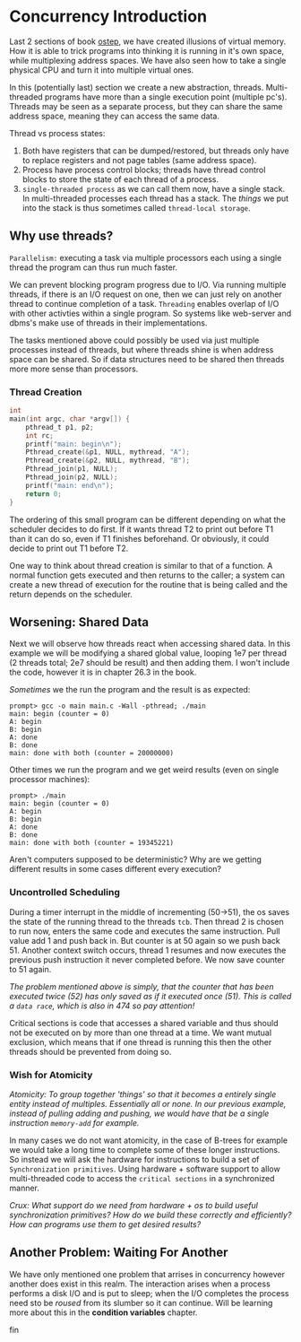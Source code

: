 # Concurrency Introduction

Last 2 sections of book [ostep](https://pages.cs.wisc.edu/~remzi/OSTEP/), we
have created illusions of virtual memory. How it is able to trick programs
into thinking it is running in it's own space, while multiplexing address
spaces. We have also seen how to take a single physical CPU and turn it into
multiple virtual ones.

In this (potentially last) section we create a new abstraction, threads. 
Multi-threaded programs have more than a single execution point (multiple 
pc's). Threads may be seen as a separate process, but they can share the same
address space, meaning they can access the same data.

Thread vs process states:
1. Both have registers that can be dumped/restored, but threads only have to
   replace registers and not page tables (same address space).
1. Process have process control blocks; threads have thread control blocks
   to store the state of each thread of a process.
1. `single-threaded process` as we can call them now, have a single stack. In
   multi-threaded processes each thread has a stack. The *things* we put into
   the stack is thus sometimes called `thread-local storage`.

## Why use threads?

`Parallelism:` executing a task via multiple processors each using a single
thread the program can thus run much faster.

We can prevent blocking program progress due to I/O. Via running multiple 
threads, if there is an I/O request on one, then we can just rely on another
thread to continue completion of a task. `Threading` enables overlap of I/O
with other activties within a single program. So systems like web-server
and dbms's make use of threads in their implementations.

The tasks mentioned above could possibly be used via just multiple processes
instead of threads, but where threads shine is when address space can be 
shared. So if data structures need to be shared then threads more more sense
than processors.

### Thread Creation

```C
int
main(int argc, char *argv[]) {
	pthread_t p1, p2;
	int rc;
	printf("main: begin\n");
	Pthread_create(&p1, NULL, mythread, "A");
	Pthread_create(&p2, NULL, mythread, "B");
	Pthread_join(p1, NULL);
	Pthread_join(p2, NULL);
	printf("main: end\n");
	return 0;
}
```

The ordering of this small program can be different depending on what the
scheduler decides to do first. If it wants thread T2 to print out before
T1 than it can do so, even if T1 finishes beforehand. Or obviously, it could
decide to print out T1 before T2.

One way to think about thread creation is similar to that of a function. A 
normal function gets executed and then returns to the caller; a system can 
create a new thread of execution for the routine that is being called and the
return depends on the scheduler.

## Worsening: Shared Data

Next we will observe how threads react when accessing shared data. In this
example we will be modifying a shared global value, looping 1e7 per thread
(2 threads total; 2e7 should be result) and then adding them. I won't 
include the code, however it is in chapter 26.3 in the book. 

*Sometimes* we the run the program and the result is as expected:
```
prompt> gcc -o main main.c -Wall -pthread; ./main
main: begin (counter = 0)
A: begin
B: begin
A: done
B: done
main: done with both (counter = 20000000)
```

Other times we run the program and we get weird results (even on single
processor machines):
```
prompt> ./main
main: begin (counter = 0)
A: begin
B: begin
A: done
B: done
main: done with both (counter = 19345221)
```

Aren't computers supposed to be deterministic? Why are we getting different
results in some cases different every execution?

### Uncontrolled Scheduling

During a timer interrupt in the middle of incrementing (50->51), the os saves 
the state of the running thread to the threads `tcb`. Then thread 2 is chosen 
to run now, enters the same code and executes the same instruction. Pull value
add 1 and push back in. But counter is at 50 again so we push back 51. Another
context switch occurs, thread 1 resumes and now executes the previous push
instruction it never completed before. We now save counter to 51 again.

*The problem mentioned above is simply, that the counter that has been executed
twice (52) has only saved as if it executed once (51). This is called a `data
race`, which is also in 474 so pay attention!*

Critical sections is code that accesses a shared variable and thus should not
be executed on by more than one thread at a time. We want mutual exclusion,
which means that if one thread is running this then the other threads should
be prevented from doing so.

### Wish for Atomicity

*Atomicity: To group together 'things' so that it becomes a entirely single
entity instead of multiples. Essentially all or none. In our previous example,
instead of pulling adding and pushing, we would have that be a single
instruction `memory-add` for example.*

In many cases we do not want atomicity, in the case of B-trees for example we
would take a long time to complete some of these longer instructions. So 
instead we will ask the hardware for instructions to build a set of 
`Synchronization primitives`. Using hardware + software support to allow
multi-threaded code to access the `critical sections` in a synchronized
manner.

*Crux: What support do we need from hardware + os to build useful
synchronization primitives? How do we build these correctly and efficiently?
How can programs use them to get desired results?*

## Another Problem: Waiting For Another

We have only mentioned one problem that arrises in concurrency however another
does exist in this realm. The interaction arises when a process performs a
disk I/O and is put to sleep; when the I/O completes the process need sto be
*roused* from its slumber so it can continue. Will be learning more about this
in the **condition variables** chapter.

fin
